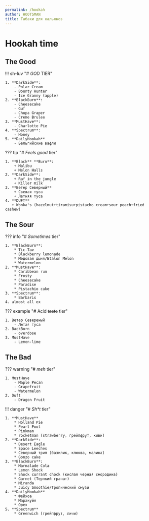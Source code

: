 ```yaml
---
permalink: /hookah
author: HOOTSMAN
title: Табаки для кальянов
---
```


# Hookah time

## The Good

!!! sh-luv "# _GOD_ TIER"

    1. **DarkSide**:
        - Polar Cream
        - Bounty Hunter
        - Ice Granny (apple)
    2. **BlackBurn**:
        - Cheesecake
        - Guf
        - Chupa Graper
        - Creme Brulee
    3. **MustHave**:
        - Charlotte Pie
    4. **Spectrum**:
        - Honey
    5. **DailyHookah**
        - Бельгийские вафли

??? tip "# _Feels good_ tier"

    1. **Black** **Burn**:
        + Malibu
        + Melon Halls
    2. **DarkSide**:
        + Raf in the jungle
        + Killer milk
    3. **Ветер Северный**
        + Свежая туса
        + Летняя туса
    4. **DUFT**
       + Wonka's (hazelnut+tiramisu+pistacho cream+sour peach+fried cashew)

## The Sour

??? info "# _Sometimes_ tier"

    1. **BlackBurn**:
        * Tic-Tav
        * Blackberry lemonade
        * Медовая дыня/Etalon Melon
        * Watermelon
    2. **MustHave**:
        * Caribbean run
        * Frosty
        * Cheesecake
        * Paradise
        * Pistachio cake
    3. **Spectrum**:
        * Barbaris
    4. almost all ex

??? example "# Acid ~~taste~~ tier"

    1. Ветер Севереный
        - Лютая туса
    2. BackBurn
        - overdose
    3. MustHave
        - Lemon-lime

## The Bad

??? warning "# _meh_ tier"

    1. MustHave
        - Maple Pecan
        - Grapefruit
        - Watermelon
    2. Duft
        - Dragon Fruit

!!! danger "# _Sh*t_ tier"

    1. **MustHave**
        * Holland Pie
        * Pearl Pool
        * Pinkman
        * rocketman (strawberry, грейпфрут, киви)
    2. **DarkSide**:
        * Desert Eagle
        * Space Leeches
        * Северный трип (базилик, клюква, малина)
        * Gonzo cake
    3. **BlackBurn**:
        * Marmalade Cola
        * Lemon Shock
        * Shock currant chock (кислая черная смородина)
        * Garnet (Терпкий гранат)
        * Miranda
        * Juicy Smoothie/Тропический смузи
    4. **DailyHookah**
        * Фейхоа
        * Маракуйя
        * Орех
    5. **Spectrum**
        * Greenwich (грейпфрут, личи)
